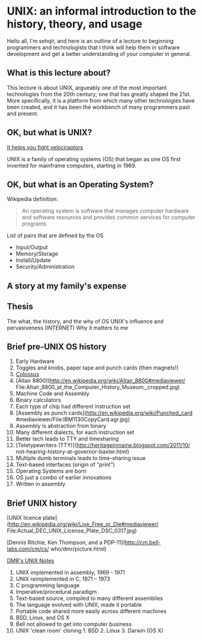 # UNIX: an informal introduction to the history, theory, and usage

Hello all, I'm sehqlr, and here is an outline of a lecture to beginning
programmers and technologists that I think will help them in software
development and get a better understanding of your computer in general.

## What is this lecture about?

This lecture is about UNIX, argueably one of the most important technologies
from the 20th century; one that has greatly shaped the 21st. More specifically,
it is a platform from which many other technologies have been created,
and it has been the workbench of many programmers past and present.

## OK, but what is UNIX?
[It helps you fight velociraptors](http://www.tumblr.com/search/unix%20gif)

UNIX is a family of operating systems (OS) that began as one OS first invented
for mainframe computers, starting in 1969.

## OK, but what is an Operating System?
Wikipedia definition:
>An operating system is software that manages computer hardware and software
>resources and provides common services for computer programs.

List of pairs that are defined by the OS
* Input/Output
* Memory/Storage
* Install/Update
* Security/Administration

## A story at my family's expense

## Thesis
The what, the history, and the why of OS
UNIX's influence and pervasiveness (INTERNET)
Why it matters to me

## Brief pre-UNIX OS history

1. Early Hardware
  1. Toggles and knobs, paper tape and punch cards (then magnets!)
  2. [Colossus](http://www.colossus-computer.com/images/030109-01-1.jpg)
  3. [Altair 8800](http://en.wikipedia.org/wiki/Altair_8800#mediaviewer/
     File:Altair_8800_at_the_Computer_History_Museum,_cropped.jpg)
2. Machine Code and Assembly
  1. Binary calculators
  2. Each type of chip had different instruction set
  3. [Assembly as punch cards](http://en.wikipedia.org/wiki/Punched_card
     #mediaviewer/File:IBM1130CopyCard.agr.jpg)
  4. Assembly is abstraction from binary
  5. Many different dialects, for each instruction set
3. Better tech leads to TTY and timesharing
  1. [Teletypewriters (TTY)](http://heritageinmaine.blogspot.com/2011/10/
     not-hearing-history-at-governor-baxter.html)
  2. Multiple dumb terminals leads to time-sharing issue
  3. Text-based interfaces (origin of “print”)
4. Operating Systems are born
  1. OS just a combo of earlier innovations
  2. Written in assembly

## Brief UNIX history

[UNIX licence plate](http://en.wikipedia.org/wiki/Live_Free_or_Die#mediaviewer/
File:Actual_DEC_UNIX_License_Plate_DSC_0317.jpg)

[Dennis Ritchie, Ken Thompson, and a PDP-11](http://cm.bell-labs.com/cm/cs/
who/dmr/picture.html)

[DMR's UNIX Notes](http://cm.bell-labs.com/cm/cs/who/dmr/notes.html)

1. UNIX implemented in assembly, 1969 - 1971
2. UNIX reimplemented in C, 1971 – 1973
3. C programming language
  1. Imperative/procedural paradigm
  2. Text-based source, compiled to many different assemblies
  3. The language evolved with UNIX, made it portable
  4. Portable code shared more easily across different machines
4. BSD, Linux, and OS X
  1. Bell not allowed to get into computer business
  2. UNIX 'clean room' cloning
    1. BSD
    2. Linux
    3. Darwin (OS X)
